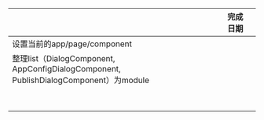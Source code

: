 ||完成日期||
|-|-|-|
|设置当前的app/page/component|||
|整理list（DialogComponent, AppConfigDialogComponent, PublishDialogComponent）为module|||
||||
||||
||||
||||
||||
||||
||||
||||
